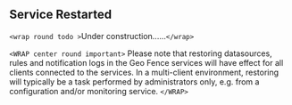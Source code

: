 ## Service Restarted

`<wrap round todo >`Under construction......`</wrap>`


`<WRAP center round important>`
Please note that restoring datasources, rules and notification logs in the Geo Fence services will
have effect for all clients connected to the  services.
In a multi-client environment, restoring will typically be a task performed by administrators 
only, e.g. from a configuration and/or monitoring service.
`</WRAP>`


